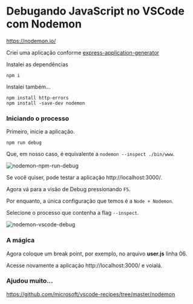 # Debugando JavaScript no VSCode com Nodemon

https://nodemon.io/

Criei uma aplicação conforme [express-application-generator](https://github.com/flaviomicheletti/express-application-generator/tree/master)

Instalei as dependências

    npm i

Instalei também...

    npm install http-errors
    npm install -save-dev nodemon


### Iniciando o processo

Primeiro, inicie a aplicação.

    npm run debug

Que, em nosso caso, é equivalente a `nodemon --inspect ./bin/www`.

![nodemon-npm-run-debug](https://user-images.githubusercontent.com/1257048/86028749-a93be180-ba08-11ea-849c-ad7a76c75045.jpg)

Se você quiser, pode testar a aplicação http://localhost:3000/.

Agora vá para a visão de Debug pressionando `F5`.

Por enquanto, a única configuração que temos é a `Node + Nodemon`.

Selecione o processo que contenha a flag `--inspect`.

![nodemon-vscode-debug](https://user-images.githubusercontent.com/1257048/86028720-a214d380-ba08-11ea-9f49-97ae969ddd62.png)


### A mágica

Agora coloque um break point, por exemplo, no arquivo __user.js__ linha 06.

Acesse novamente a aplicação  http://localhost:3000/ e voialá.


### Ajudou muito...

https://github.com/microsoft/vscode-recipes/tree/master/nodemon
